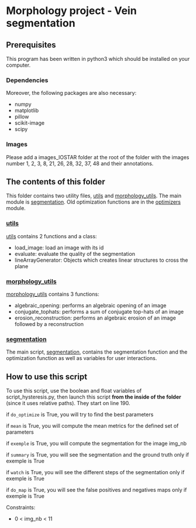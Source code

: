 # Morphology project - Vein segmentation

## Prerequisites

This program has been written in python3 which should be installed on your computer.

### Dependencies

Moreover, the following packages are also necessary:

- numpy
- matplotlib
- pillow
- scikit-image
- scipy

### Images

Please add a images_IOSTAR folder at the root of the folder with the images number 1, 2, 3, 8, 21, 26, 28, 32, 37, 48 and their annotations.

## The contents of this folder

This folder contains two utility files, [utils](utils.py) and [morphology_utils](morphology_utils.py). The main module is [segmentation](segmentation.py). Old optimization functions are in the [optimizers](optimizers.py) module.

### [utils](utils.py)

[utils](utils.py) contains 2 functions and a class:

- load_image: load an image with its id
- evaluate: evaluate the quality of the segmentation
- lineArrayGenerator: Objects which creates linear structures to cross the plane

### [morphology_utils](morphology_utils.py)

[morphology_utils](morphology_utils.py) contains 3 functions:

- algebraic_opening: performs an algebraic opening of an image
- conjugate_tophats: performs a sum of conjugate top-hats of an image
- erosion_reconstruction: performs an algebraic erosion of an image followed by a reconstruction

### [segmentation](segmentation.py)

The main script, [segmentation](segmentation.py), contains the segmentation function and the optimization function as well as variables for user interactions.

## How to use this script

To use this script, use the boolean and float variables of script_hysteresis.py, then launch this script **from the inside of the folder** (since it uses relative paths). They start on line 190.

if `do_optimize` is True, you will try to find the best parameters

if `mean` is True, you will compute the mean metrics for the defined set of parameters

if `exemple` is True, you will compute the segmentation for the image img_nb

if `summary` is True, you will see the segmentation and the ground truth only if exemple is True

if `watch` is True, you will see the different steps of the segmentation only if exemple is True

if `do_map` is True, you will see the false positives and negatives maps only if exemple is True

Constraints:

- 0 < img_nb < 11
